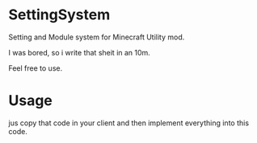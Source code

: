 # SettingSystem
Setting and Module system for Minecraft Utility mod.

I was bored, so i write that sheit in an 10m.

Feel free to use.

# Usage
jus copy that code in your client and then implement everything into this code.
